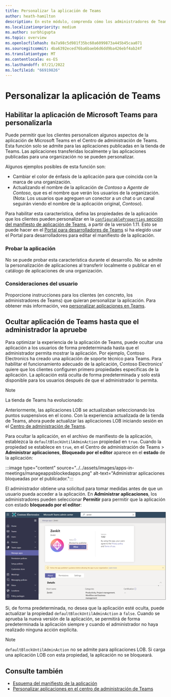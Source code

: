 ```yaml
---
title: Personalizar la aplicación de Teams
author: heath-hamilton
description: En este módulo, comprenda cómo los administradores de Teams pueden personalizar la aplicación de Teams para su organización y ocultar la aplicación de Teams hasta que el administrador lo apruebe.
ms.localizationpriority: medium
ms.author: surbhigupta
ms.topic: overview
ms.openlocfilehash: 0a7a98c5d981f35bc60a6099873a445b45caa071
ms.sourcegitcommit: 4ba6392eced76ba6baeb6d6dd9ba426ebf4ab24f
ms.translationtype: MT
ms.contentlocale: es-ES
ms.lasthandoff: 07/21/2022
ms.locfileid: "66919826"
---
```

# <a name="customize-your-teams-app"></a>Personalizar la aplicación de Teams

## <a name="enable-your-microsoft-teams-app-to-be-customized"></a>Habilitar la aplicación de Microsoft Teams para personalizarla

Puede permitir que los clientes personalicen algunos aspectos de la aplicación de Microsoft Teams en el Centro de administración de Teams. Esta función solo se admite para las aplicaciones publicadas en la tienda de Teams. Las aplicaciones transferidas localmente y las aplicaciones publicadas para una organización no se pueden personalizar.

Algunos ejemplos posibles de esta función son:

* Cambiar el color de énfasis de la aplicación para que coincida con la marca de una organización.
* Actualizando el nombre de la aplicación de *Contoso* a *Agente de Contoso*, que es el nombre que verán los usuarios de la organización. (Nota: Los usuarios que agreguen un conector a un chat o un canal seguirán viendo el nombre de la aplicación original, *Contoso*).

Para habilitar esta característica, defina las propiedades de la aplicación que los clientes pueden personalizar en la [`configurableProperties` sección del manifiesto de aplicación de Teams](/microsoftteams/platform/resources/schema/manifest-schema#configurableproperties), a partir de la versión 1.11. Esto se puede hacer en el [Portal para desarrolladores de Teams](https://dev.teams.microsoft.com/home) si ha elegido usar el Portal para desarrolladores para editar el manifiesto de la aplicación.

### <a name="test-your-app"></a>Probar la aplicación

No se puede probar esta característica durante el desarrollo. No se admite la personalización de aplicaciones al transferir localmente o publicar en el catálogo de aplicaciones de una organización.

### <a name="user-considerations"></a>Consideraciones del usuario

Proporcione instrucciones para los clientes (en concreto, los administradores de Teams) que quieran personalizar la aplicación. Para obtener más información, vea [personalizar aplicaciones en Teams](/MicrosoftTeams/customize-apps).

## <a name="hide-teams-app-until-admin-approves"></a>Ocultar aplicación de Teams hasta que el administrador la apruebe

Para optimizar la experiencia de la aplicación de Teams, puede ocultar una aplicación a los usuarios de forma predeterminada hasta que el administrador permita mostrar la aplicación. Por ejemplo, Contoso Electronics ha creado una aplicación de soporte técnico para Teams. Para habilitar el funcionamiento adecuado de la aplicación, Contoso Electronics’ quiere que los clientes configuren primero propiedades específicas de la aplicación. La aplicación está oculta de forma predeterminada y solo está disponible para los usuarios después de que el administrador lo permita.

> [!NOTE]
> La tienda de Teams ha evolucionado:
> 
> Anteriormente, las aplicaciones LOB se actualizaban seleccionando los puntos suspensivos en el icono. Con la experiencia actualizada de la tienda de Teams, ahora puede actualizar las aplicaciones LOB iniciando sesión en el [Centro de administración de Teams](https://admin.teams.microsoft.com).

Para ocultar la aplicación, en el archivo de manifiesto de la aplicación, establezca la `defaultBlockUntilAdminAction` propiedad en `true`. Cuando la propiedad se establece en `true`, en el Centro de administración de Teams > **Administrar aplicaciones**, **Bloqueado por el editor** aparece en el **estado**  de la aplicación:

:::image type="content" source="../../assets/images/apps-in-meetings/manageappsblockedapps.png" alt-text="Administrar aplicaciones bloqueadas por el publicador.":::

El administrador obtiene una solicitud para tomar medidas antes de que un usuario pueda acceder a la aplicación. En **Administrar aplicaciones**, los administradores pueden seleccionar **Permitir** para permitir que la aplicación con estado **bloqueado por el editor**:

![Administrar aplicaciones](../../assets/images/apps-in-meetings/manageapp.png)

Si, de forma predeterminada, no desea que la aplicación esté oculta, puede actualizar la propiedad `defaultBlockUntilAdminAction` a `false`. Cuando se aprueba la nueva versión de la aplicación, se permitirá de forma predeterminada la aplicación siempre y cuando el administrador no haya realizado ninguna acción explícita.

> [!NOTE]
> `defaultBlockUntilAdminAction` no se admite para aplicaciones LOB. Si carga una aplicación LOB con esta propiedad, la aplicación no se bloqueará.

## <a name="see-also"></a>Consulte también

* [Esquema del manifiesto de la aplicación](/microsoftteams/platform/resources/schema/manifest-schema)
* [Personalizar aplicaciones en el centro de administración de Teams](/MicrosoftTeams/customize-apps)
